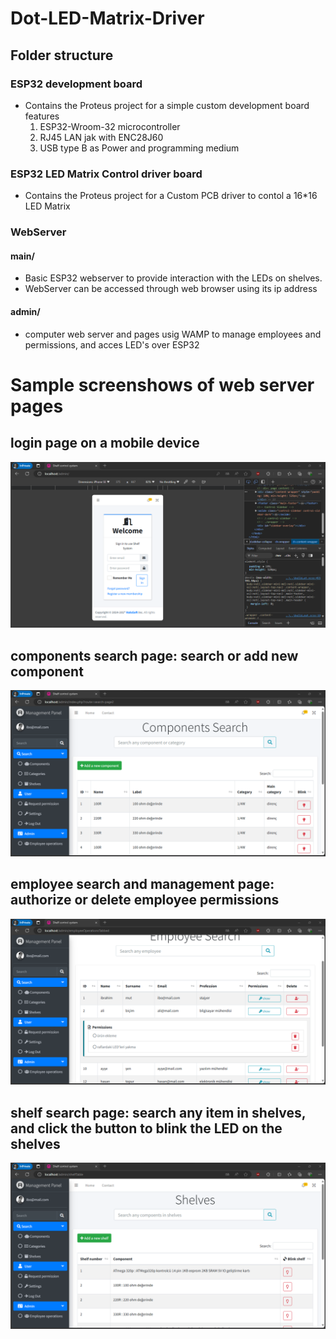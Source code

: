 ﻿# Dot-LED-Matrix-Driver
## Folder structure
### ESP32 development board
- Contains the Proteus project for a simple custom development board features
  1. ESP32-Wroom-32 microcontroller
  2. RJ45 LAN jak with ENC28J60
  3. USB type B as Power and programming medium
### ESP32 LED Matrix Control driver board
-  Contains the Proteus project for a Custom PCB driver to contol a 16*16 LED Matrix

### WebServer
#### main/
- Basic ESP32 webserver to provide interaction with the LEDs on shelves.
- WebServer can be accessed through web browser using its ip address
#### admin/
- computer web server and pages usig WAMP to manage employees and permissions, and acces LED's over ESP32
# Sample screenshows of web server pages
## login page on a mobile device
![mobile](https://github.com/ibo52/Dot-LED-Matrix-Driver/blob/main/screenshots/mobile.png)

## components search page: search or add new component
![search](https://github.com/ibo52/Dot-LED-Matrix-Driver/blob/main/screenshots/component-search.png)

## employee search and management page: authorize or delete employee permissions
![search2](https://github.com/ibo52/Dot-LED-Matrix-Driver/blob/main/screenshots/manage-employee.png)

## shelf search page: search any item in shelves, and click the button to blink the LED on the shelves
![search3](https://github.com/ibo52/Dot-LED-Matrix-Driver/blob/main/screenshots/shelf-search.png)
